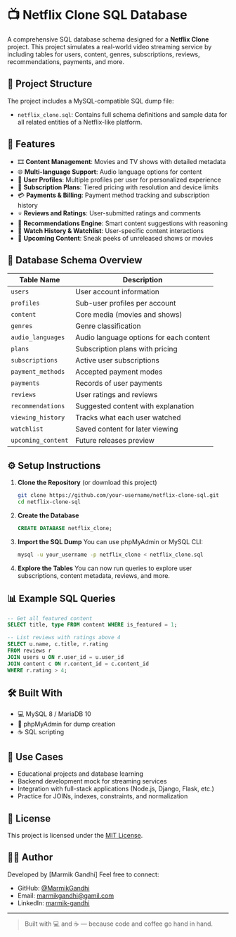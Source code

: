 
# 📺 Netflix Clone SQL Database

A comprehensive SQL database schema designed for a **Netflix Clone** project. This project simulates a real-world video streaming service by including tables for users, content, genres, subscriptions, reviews, recommendations, payments, and more.

## 📂 Project Structure

The project includes a MySQL-compatible SQL dump file:

- `netflix_clone.sql`: Contains full schema definitions and sample data for all related entities of a Netflix-like platform.

## 🧰 Features

- 🎞️ **Content Management**: Movies and TV shows with detailed metadata
- 🌐 **Multi-language Support**: Audio language options for content
- 👤 **User Profiles**: Multiple profiles per user for personalized experience
- 📄 **Subscription Plans**: Tiered pricing with resolution and device limits
- 💳 **Payments & Billing**: Payment method tracking and subscription history
- ⭐ **Reviews and Ratings**: User-submitted ratings and comments
- 🔁 **Recommendations Engine**: Smart content suggestions with reasoning
- 📝 **Watch History & Watchlist**: User-specific content interactions
- 🔮 **Upcoming Content**: Sneak peeks of unreleased shows or movies

## 🧱 Database Schema Overview

| Table Name          | Description |
|---------------------|-------------|
| `users`             | User account information |
| `profiles`          | Sub-user profiles per account |
| `content`           | Core media (movies and shows) |
| `genres`            | Genre classification |
| `audio_languages`   | Audio language options for each content |
| `plans`             | Subscription plans with pricing |
| `subscriptions`     | Active user subscriptions |
| `payment_methods`   | Accepted payment modes |
| `payments`          | Records of user payments |
| `reviews`           | User ratings and reviews |
| `recommendations`   | Suggested content with explanation |
| `viewing_history`   | Tracks what each user watched |
| `watchlist`         | Saved content for later viewing |
| `upcoming_content`  | Future releases preview |

## ⚙️ Setup Instructions

1. **Clone the Repository** (or download this project)
   ```bash
   git clone https://github.com/your-username/netflix-clone-sql.git
   cd netflix-clone-sql
   ```

2. **Create the Database**
   ```sql
   CREATE DATABASE netflix_clone;
   ```

3. **Import the SQL Dump**
   You can use phpMyAdmin or MySQL CLI:
   ```bash
   mysql -u your_username -p netflix_clone < netflix_clone.sql
   ```

4. **Explore the Tables**
   You can now run queries to explore user subscriptions, content metadata, reviews, and more.

## 📊 Example SQL Queries

```sql
-- Get all featured content
SELECT title, type FROM content WHERE is_featured = 1;

-- List reviews with ratings above 4
SELECT u.name, c.title, r.rating
FROM reviews r
JOIN users u ON r.user_id = u.user_id
JOIN content c ON r.content_id = c.content_id
WHERE r.rating > 4;
```

## 🛠 Built With

- 💻 MySQL 8 / MariaDB 10
- 📐 phpMyAdmin for dump creation
- ☕ SQL scripting

## 📌 Use Cases

- Educational projects and database learning
- Backend development mock for streaming services
- Integration with full-stack applications (Node.js, Django, Flask, etc.)
- Practice for JOINs, indexes, constraints, and normalization

## 📃 License

This project is licensed under the [MIT License](LICENSE).

## 🙋‍♀️ Author

Developed by [Marmik Gandhi]
Feel free to connect:  
- GitHub: [@MarmikGandhi](https://github.com/MarmikGandhi)
- Email: [marmikgandhi@gamil.com](mailto:marmikgandhi@gamil.com)
- LinkedIn: [marmik-gandhi]([https://www.linkedin.com/in/marmik-gandhi-006a55323/)

---

> Built with 💻 and ☕ — because code and coffee go hand in hand.
